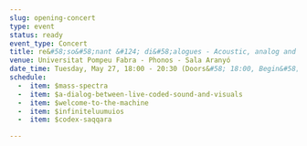 ```yaml
---
slug: opening-concert
type: event
status: ready
event_type: Concert
title: re&#58;so&#58;nant &#124; di&#58;alogues - Acoustic, analog and digital coded conversations.
venue: Universitat Pompeu Fabra - Phonos - Sala Aranyó
date_time: Tuesday, May 27, 18:00 - 20:30 (Doors&#58; 18:00, Begin&#58; 18:30)
schedule:
  -  item: $mass-spectra
  -  item: $a-dialog-between-live-coded-sound-and-visuals
  -  item: $welcome-to-the-machine
  -  item: $infiniteluumuios
  -  item: $codex-saqqara

---
```

